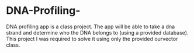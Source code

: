 # DNA-Profiling-

DNA profiling app is a class project. The app will be able to take a dna strand and determine who the DNA belongs to (using a provided database). This project I was required to solve it using only the provided ourvector class. 

